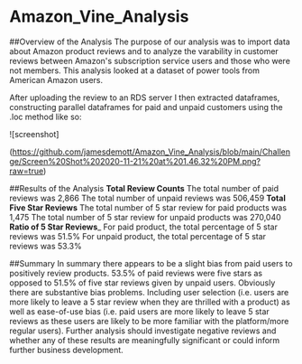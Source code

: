 # Amazon_Vine_Analysis

##Overview of the Analysis
The purpose of our analysis was to import data about Amazon product reviews and to analyze the varability in customer reviews between Amazon's subscription service users and those who were not members. This analysis looked at a dataset of power tools from American Amazon users. 

After uploading the review to an RDS server I then extracted dataframes, constructing parallel dataframes for paid and unpaid customers using the .loc method like so: 

![screenshot]

(https://github.com/jamesdemott/Amazon_Vine_Analysis/blob/main/Challenge/Screen%20Shot%202020-11-21%20at%201.46.32%20PM.png?raw=true)



##Results of the Analysis
______________________Total Review Counts______________________
The total number of paid reviews was 2,866
The total number of unpaid reviews was 506,459
____________________Total Five Star Reviews____________________
The total number of 5 star review for paid products was 1,475
The total number of 5 star review for unpaid products was 270,040
____________________Ratio of 5 Star Reviews_____________________
For paid product, the total percentage of 5 star reviews was 51.5%
For unpaid product, the total percentage of 5 star reviews was 53.3%

##Summary
In summary there appears to be a slight bias from paid users to positively review products. 53.5% of paid reviews were five stars as opposed to 51.5% of five star reviews given by unpaid users. Obviously there are substantive bias problems. Including user selection (i.e. users are more likely to leave a 5 star review when they are thrilled with a product) as well as ease-of-use bias (i.e. paid users are more likely to leave 5 star reviews as these users are likely to be more familiar with the platform/more regular users). Further analysis should investigate negative reviews and whether any of these results are meaningfully significant or could inform further business development. 
